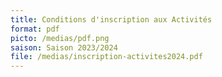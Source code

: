 ```yaml
---
title: Conditions d'inscription aux Activités
format: pdf
picto: /medias/pdf.png
saison: Saison 2023/2024
file: /medias/inscription-activites2024.pdf
---
```


